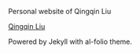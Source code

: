 Personal website of Qingqin Liu

[Qingqin Liu](https://neoluxqq.github.io/)

Powered by Jekyll with al-folio theme.